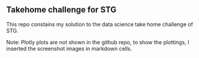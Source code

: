 ## Takehome challenge for STG
This repo constains my solution to the data science take home challenge of STG. 

Note: Plotly plots are not shown in the github repo, to show the plottings, I inserted the screenshot images in markdown cells. 